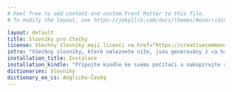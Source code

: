 ```yaml
---
# Feel free to add content and custom Front Matter to this file.
# To modify the layout, see https://jekyllrb.com/docs/themes/#overriding-theme-defaults

layout: default
title: Slovníky pro čtečky
license: Všechny slovníky mají licenci <a href="https://creativecommons.org/licenses/by-sa/4.0/">Creative Commons Attribution-ShareAlike License</a>
intro: "Všechny slovníky, které naleznete níže, jsou generovány z <a href=\"https://en.wiktionary.org\">anglické verze slovníku wiktionary</a> pomocí <a href=\"https://github.com/pejuko/dictionary\">konvertoru slovníků</a>."
installation_title: Instalace
installation_kindle: "Připojte kindle ke svému počítači a nakopírujte stažený slovník do adresáře documents/dictionaries/ a odpojte zařízení."
dictionaries: Slovníky
dictionary_en_cs: Anglicko-Český
---
```


